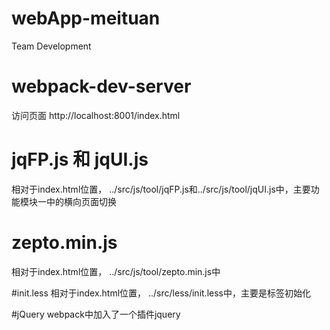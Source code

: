 # webApp-meituan
Team Development

# webpack-dev-server
访问页面 http://localhost:8001/index.html

# jqFP.js 和 jqUI.js
相对于index.html位置， ../src/js/tool/jqFP.js和../src/js/tool/jqUI.js中，主要功能模块一中的横向页面切换

# zepto.min.js
相对于index.html位置， ../src/js/tool/zepto.min.js中

#init.less
相对于index.html位置， ../src/less/init.less中，主要是标签初始化

#jQuery
webpack中加入了一个插件jquery